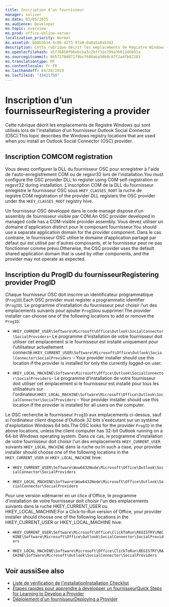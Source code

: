 ```yaml
---
title: Inscription d’un fournisseur
manager: soliver
ms.date: 03/05/2015
ms.audience: Developer
ms.topic: overview
ms.prod: office-online-server
localization_priority: Normal
ms.assetid: b60b3634-4c8b-4273-97a0-0a8a5a8a5342
description: Cette rubrique décrit les emplacements de Registre Windows qui sont utilisés lors de l'installation d'un fournisseur Outlook Social Connector (OSC).
ms.openlocfilehash: a5f76850f9bebcba3c2bff31e799a3b012d6b91a
ms.sourcegitcommit: 8657170d071f9bcf680aba50b9c07f2a4fb82283
ms.translationtype: MT
ms.contentlocale: fr-FR
ms.lasthandoff: 04/28/2019
ms.locfileid: "33421759"
---
```

# <a name="registering-a-provider"></a><span data-ttu-id="de47a-103">Inscription d’un fournisseur</span><span class="sxs-lookup"><span data-stu-id="de47a-103">Registering a provider</span></span>

<span data-ttu-id="de47a-104">Cette rubrique décrit les emplacements de Registre Windows qui sont utilisés lors de l'installation d'un fournisseur Outlook Social Connector (OSC).</span><span class="sxs-lookup"><span data-stu-id="de47a-104">This topic describes the Windows registry locations that are used when you install an Outlook Social Connector (OSC) provider.</span></span>
  
## <a name="com-registration"></a><span data-ttu-id="de47a-105">Inscription COM</span><span class="sxs-lookup"><span data-stu-id="de47a-105">COM registration</span></span>

<span data-ttu-id="de47a-106">Vous devez configurer la DLL du fournisseur OSC pour enregistrer à l'aide de l'auto-enregistrement COM ou de regsvr32 lors de l'installation.</span><span class="sxs-lookup"><span data-stu-id="de47a-106">You must configure the OSC provider DLL to register using COM self-registration or regsvr32 during installation.</span></span> <span data-ttu-id="de47a-107">L'inscription COM de la DLL du fournisseur enregistre le fournisseur OSC sous `HKEY_CLASSES_ROOT` la ruche de registre.</span><span class="sxs-lookup"><span data-stu-id="de47a-107">COM registration of the provider DLL registers the OSC provider under the `HKEY_CLASSES_ROOT` registry hive.</span></span> 
  
<span data-ttu-id="de47a-108">Un fournisseur OSC développé dans le code managé dispose d'un assembly de fournisseur visible par COM.</span><span class="sxs-lookup"><span data-stu-id="de47a-108">An OSC provider developed in managed code has a COM-visible provider assembly.</span></span> <span data-ttu-id="de47a-109">Vous devez utiliser un domaine d'application distinct pour le composant fournisseur.</span><span class="sxs-lookup"><span data-stu-id="de47a-109">You should use a separate application domain for the provider component.</span></span> <span data-ttu-id="de47a-110">Dans le cas contraire, le fournisseur OSC utilise le domaine d'application partagé par défaut qui est utilisé par d'autres composants, et le fournisseur peut ne pas fonctionner comme prévu.</span><span class="sxs-lookup"><span data-stu-id="de47a-110">Otherwise, the OSC provider uses the default shared application domain that is used by other components, and the provider may not operate as expected.</span></span>
  
## <a name="registering-provider-progid"></a><span data-ttu-id="de47a-111">Inscription du ProgID du fournisseur</span><span class="sxs-lookup"><span data-stu-id="de47a-111">Registering provider ProgID</span></span>

<span data-ttu-id="de47a-112">Chaque fournisseur OSC doit inscrire un identificateur programmatique (`ProgID`).</span><span class="sxs-lookup"><span data-stu-id="de47a-112">Each OSC provider must register a programmatic identifier (`ProgID`).</span></span> <span data-ttu-id="de47a-113">Le programme d'installation du fournisseur peut choisir l'un des emplacements suivants pour ajouter `ProgID`ou supprimer:</span><span class="sxs-lookup"><span data-stu-id="de47a-113">The provider installer can choose one of the following locations to add or remove the `ProgID`:</span></span>
  
- <span data-ttu-id="de47a-114">`HKEY_CURRENT_USER\Software\Microsoft\Office\Outlook\SocialConnector\SocialProviders`&ndash; Le programme d'installation de votre fournisseur doit utiliser cet emplacement si le fournisseur est installé uniquement pour l'utilisateur actuellement connecté.</span><span class="sxs-lookup"><span data-stu-id="de47a-114">`HKEY_CURRENT_USER\Software\Microsoft\Office\Outlook\SocialConnector\SocialProviders` &ndash; Your provider installer should use this location if the provider is installed for only the currently logged-on user.</span></span>
    
- <span data-ttu-id="de47a-115">`HKEY_LOCAL_MACHINE\Software\Microsoft\Office\Outlook\SocialConnector\SocialProviders`&ndash; Le programme d'installation de votre fournisseur doit utiliser cet emplacement si le fournisseur est installé pour tous les utilisateurs sur l'ordinateur.</span><span class="sxs-lookup"><span data-stu-id="de47a-115">`HKEY_LOCAL_MACHINE\Software\Microsoft\Office\Outlook\SocialConnector\SocialProviders` &ndash; Your provider installer should use this location if the provider is installed for all users on the computer.</span></span>
    
<span data-ttu-id="de47a-116">Le OSC recherche le fournisseur `ProgID` aux emplacements ci-dessus, sauf si l'ordinateur client dispose d'Outlook 32 bits s'exécutant sur un système d'exploitation Windows 64 bits.</span><span class="sxs-lookup"><span data-stu-id="de47a-116">The OSC looks for the provider  `ProgID` in the above locations, unless the client computer has 32-bit Outlook running on a 64-bit Windows operating system.</span></span> <span data-ttu-id="de47a-117">Dans ce cas, le programme d'installation de votre fournisseur doit choisir l'un des emplacements `HKEY_CURRENT_USER` suivants `HKEY_LOCAL_MACHINE` dans la ruche ou:</span><span class="sxs-lookup"><span data-stu-id="de47a-117">In such a case, your provider installer should choose one of the following locations in the  `HKEY_CURRENT_USER` or  `HKEY_LOCAL_MACHINE` hive:</span></span> 
  
- `HKEY_CURRENT_USER\Software\Wow6432Node\Microsoft\Office\Outlook\SocialConnector\SocialProviders`
    
- `HKEY_LOCAL_MACHINE\Software\Wow6432Node\Microsoft\Office\Outlook\SocialConnector\SocialProviders`
    
<span data-ttu-id="de47a-118">Pour une version «démarrer en un clic» d'Office, le programme d'installation de votre fournisseur doit choisir l'un des emplacements suivants dans la ruche HKEY_CURRENT_USER ou HKEY_LOCAL_MACHINE:</span><span class="sxs-lookup"><span data-stu-id="de47a-118">For a Click-to-Run version of Office, your provider installer should choose one of the following locations in the HKEY_CURRENT_USER or HKEY_LOCAL_MACHINE hive:</span></span>
  
- `HKEY_CURRENT_USER\Software\Microsoft\Office\ClickToRun\REGISTRY\MACHINE\Software\Microsoft\Office\Outlook\SocialConnector\SocialProviders`
    
- `HKEY_LOCAL_MACHINE\Software\Microsoft\Office\ClickToRun\REGISTRY\MACHINE\Software\Microsoft\Outlook\SocialConnector\SocialProviders`
    
## <a name="see-also"></a><span data-ttu-id="de47a-119">Voir aussi</span><span class="sxs-lookup"><span data-stu-id="de47a-119">See also</span></span>

- [<span data-ttu-id="de47a-120">Liste de vérification de l'installation</span><span class="sxs-lookup"><span data-stu-id="de47a-120">Installation Checklist</span></span>](installation-checklist.md)
- [<span data-ttu-id="de47a-121">Étapes rapides pour apprendre à développer un fournisseur</span><span class="sxs-lookup"><span data-stu-id="de47a-121">Quick Steps for Learning to Develop a Provider</span></span>](quick-steps-for-learning-to-develop-a-provider.md)
- [<span data-ttu-id="de47a-122">Déploiement d'un fournisseur</span><span class="sxs-lookup"><span data-stu-id="de47a-122">Deploying a Provider</span></span>](deploying-a-provider.md)

